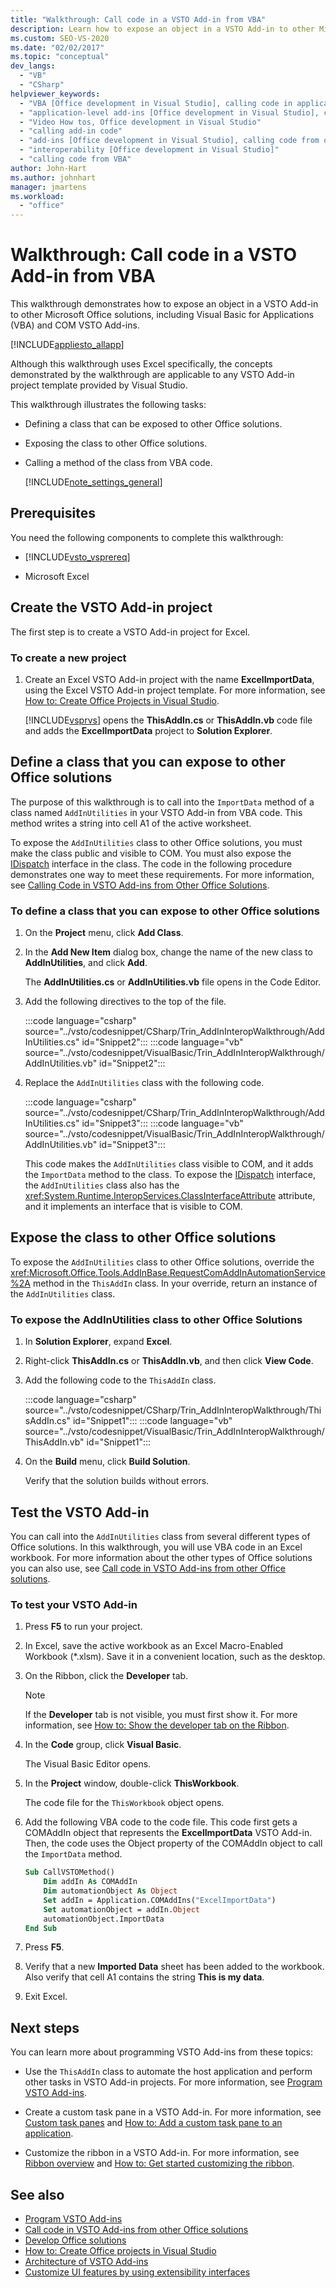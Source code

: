 ```yaml
---
title: "Walkthrough: Call code in a VSTO Add-in from VBA"
description: Learn how to expose an object in a VSTO Add-in to other Microsoft Office solutions, including Visual Basic for Applications (VBA) and COM VSTO Add-ins.
ms.custom: SEO-VS-2020
ms.date: "02/02/2017"
ms.topic: "conceptual"
dev_langs:
  - "VB"
  - "CSharp"
helpviewer_keywords:
  - "VBA [Office development in Visual Studio], calling code in application-level add-ins"
  - "application-level add-ins [Office development in Visual Studio], calling code from other solutions"
  - "Video How tos, Office development in Visual Studio"
  - "calling add-in code"
  - "add-ins [Office development in Visual Studio], calling code from other solutions"
  - "interoperability [Office development in Visual Studio]"
  - "calling code from VBA"
author: John-Hart
ms.author: johnhart
manager: jmartens
ms.workload:
  - "office"
---
```

# Walkthrough: Call code in a VSTO Add-in from VBA
  This walkthrough demonstrates how to expose an object in a VSTO Add-in to other Microsoft Office solutions, including Visual Basic for Applications (VBA) and COM VSTO Add-ins.

 [!INCLUDE[appliesto_allapp](../vsto/includes/appliesto-allapp-md.md)]

 Although this walkthrough uses Excel specifically, the concepts demonstrated by the walkthrough are applicable to any VSTO Add-in project template provided by Visual Studio.

 This walkthrough illustrates the following tasks:

- Defining a class that can be exposed to other Office solutions.

- Exposing the class to other Office solutions.

- Calling a method of the class from VBA code.

  [!INCLUDE[note_settings_general](../sharepoint/includes/note-settings-general-md.md)]

## Prerequisites
 You need the following components to complete this walkthrough:

- [!INCLUDE[vsto_vsprereq](../vsto/includes/vsto-vsprereq-md.md)]

- Microsoft Excel

## Create the VSTO Add-in project
 The first step is to create a VSTO Add-in project for Excel.

### To create a new project

1. Create an Excel VSTO Add-in project with the name **ExcelImportData**, using the Excel VSTO Add-in project template. For more information, see [How to: Create Office Projects in Visual Studio](../vsto/how-to-create-office-projects-in-visual-studio.md).

     [!INCLUDE[vsprvs](../sharepoint/includes/vsprvs-md.md)] opens the **ThisAddIn.cs** or **ThisAddIn.vb** code file and adds the **ExcelImportData** project to **Solution Explorer**.

## Define a class that you can expose to other Office solutions
 The purpose of this walkthrough is to call into the `ImportData` method of a class named `AddInUtilities` in your VSTO Add-in from VBA code. This method writes a string into cell A1 of the active worksheet.

 To expose the `AddInUtilities` class to other Office solutions, you must make the class public and visible to COM. You must also expose the [IDispatch](/previous-versions/windows/desktop/api/oaidl/nn-oaidl-idispatch) interface in the class. The code in the following procedure demonstrates one way to meet these requirements. For more information, see [Calling Code in VSTO Add-ins from Other Office Solutions](../vsto/calling-code-in-vsto-add-ins-from-other-office-solutions.md).

### To define a class that you can expose to other Office solutions

1. On the **Project** menu, click **Add Class**.

2. In the **Add New Item** dialog box, change the name of the new class to **AddInUtilities**, and click **Add**.

     The **AddInUtilities.cs** or **AddInUtilities.vb** file opens in the Code Editor.

3. Add the following directives to the top of the file.

     :::code language="csharp" source="../vsto/codesnippet/CSharp/Trin_AddInInteropWalkthrough/AddInUtilities.cs" id="Snippet2":::
     :::code language="vb" source="../vsto/codesnippet/VisualBasic/Trin_AddInInteropWalkthrough/AddInUtilities.vb" id="Snippet2":::

4. Replace the `AddInUtilities` class with the following code.

     :::code language="csharp" source="../vsto/codesnippet/CSharp/Trin_AddInInteropWalkthrough/AddInUtilities.cs" id="Snippet3":::
     :::code language="vb" source="../vsto/codesnippet/VisualBasic/Trin_AddInInteropWalkthrough/AddInUtilities.vb" id="Snippet3":::

     This code makes the `AddInUtilities` class visible to COM, and it adds the `ImportData` method to the class. To expose the [IDispatch](/previous-versions/windows/desktop/api/oaidl/nn-oaidl-idispatch) interface, the `AddInUtilities` class also has the <xref:System.Runtime.InteropServices.ClassInterfaceAttribute> attribute, and it implements an interface that is visible to COM.

## Expose the class to other Office solutions
 To expose the `AddInUtilities` class to other Office solutions, override the <xref:Microsoft.Office.Tools.AddInBase.RequestComAddInAutomationService%2A> method in the `ThisAddIn` class. In your override, return an instance of the `AddInUtilities` class.

### To expose the AddInUtilities class to other Office Solutions

1. In **Solution Explorer**, expand **Excel**.

2. Right-click **ThisAddIn.cs** or **ThisAddIn.vb**, and then click **View Code**.

3. Add the following code to the `ThisAddIn` class.

     :::code language="csharp" source="../vsto/codesnippet/CSharp/Trin_AddInInteropWalkthrough/ThisAddIn.cs" id="Snippet1":::
     :::code language="vb" source="../vsto/codesnippet/VisualBasic/Trin_AddInInteropWalkthrough/ThisAddIn.vb" id="Snippet1":::

4. On the **Build** menu, click **Build Solution**.

     Verify that the solution builds without errors.

## Test the VSTO Add-in
 You can call into the `AddInUtilities` class from several different types of Office solutions. In this walkthrough, you will use VBA code in an Excel workbook. For more information about the other types of Office solutions you can also use, see [Call code in VSTO Add-ins from other Office solutions](../vsto/calling-code-in-vsto-add-ins-from-other-office-solutions.md).

### To test your VSTO Add-in

1. Press **F5** to run your project.

2. In Excel, save the active workbook as an Excel Macro-Enabled Workbook (*.xlsm). Save it in a convenient location, such as the desktop.

3. On the Ribbon, click the **Developer** tab.

    > [!NOTE]
    > If the **Developer** tab is not visible, you must first show it. For more information, see [How to: Show the developer tab on the Ribbon](../vsto/how-to-show-the-developer-tab-on-the-ribbon.md).

4. In the **Code** group, click **Visual Basic**.

     The Visual Basic Editor opens.

5. In the **Project** window, double-click **ThisWorkbook**.

     The code file for the `ThisWorkbook` object opens.

6. Add the following VBA code to the code file. This code first gets a COMAddIn object that represents the **ExcelImportData** VSTO Add-in. Then, the code uses the Object property of the COMAddIn object to call the `ImportData` method.

    ```vb
    Sub CallVSTOMethod()
        Dim addIn As COMAddIn
        Dim automationObject As Object
        Set addIn = Application.COMAddIns("ExcelImportData")
        Set automationObject = addIn.Object
        automationObject.ImportData
    End Sub
    ```

7. Press **F5**.

8. Verify that a new **Imported Data** sheet has been added to the workbook. Also verify that cell A1 contains the string **This is my data**.

9. Exit Excel.

## Next steps
 You can learn more about programming VSTO Add-ins from these topics:

- Use the `ThisAddIn` class to automate the host application and perform other tasks in VSTO Add-in projects. For more information, see [Program VSTO Add-ins](../vsto/programming-vsto-add-ins.md).

- Create a custom task pane in a VSTO Add-in. For more information, see [Custom task panes](../vsto/custom-task-panes.md) and [How to: Add a custom task pane to an application](../vsto/how-to-add-a-custom-task-pane-to-an-application.md).

- Customize the ribbon in a VSTO Add-in. For more information, see [Ribbon overview](../vsto/ribbon-overview.md) and [How to: Get started customizing the ribbon](../vsto/how-to-get-started-customizing-the-ribbon.md).

## See also
- [Program VSTO Add-ins](../vsto/programming-vsto-add-ins.md)
- [Call code in VSTO Add-ins from other Office solutions](../vsto/calling-code-in-vsto-add-ins-from-other-office-solutions.md)
- [Develop Office solutions](../vsto/developing-office-solutions.md)
- [How to: Create Office projects in Visual Studio](../vsto/how-to-create-office-projects-in-visual-studio.md)
- [Architecture of VSTO Add-ins](../vsto/architecture-of-vsto-add-ins.md)
- [Customize UI features by using extensibility interfaces](../vsto/customizing-ui-features-by-using-extensibility-interfaces.md)
